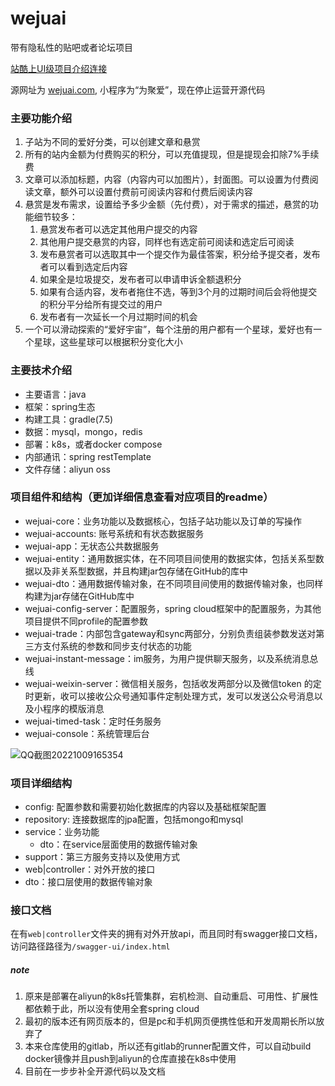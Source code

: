 # wejuai
带有隐私性的贴吧或者论坛项目

[站酷上UI级项目介绍连接](https://www.zcool.com.cn/work/ZNTM2MDgwNDg=.html)

源网址为 [wejuai.com](https://www.wejuai.com/), 小程序为“为聚爱”，现在停止运营开源代码
### 主要功能介绍
1. 子站为不同的爱好分类，可以创建文章和悬赏
2. 所有的站内金额为付费购买的积分，可以充值提现，但是提现会扣除7%手续费
3. 文章可以添加标题，内容（内容内可以加图片），封面图。可以设置为付费阅读文章，额外可以设置付费前可阅读内容和付费后阅读内容
4. 悬赏是发布需求，设置给予多少金额（先付费），对于需求的描述，悬赏的功能细节较多：
   1. 悬赏发布者可以选定其他用户提交的内容
   2. 其他用户提交悬赏的内容，同样也有选定前可阅读和选定后可阅读
   3. 发布悬赏者可以选取其中一个提交作为最佳答案，积分给予提交者，发布者可以看到选定后内容
   4. 如果全是垃圾提交，发布者可以申请申诉全额退积分
   5. 如果有合适内容，发布者拖住不选，等到3个月的过期时间后会将他提交的积分平分给所有提交过的用户
   6. 发布者有一次延长一个月过期时间的机会
5. 一个可以滑动探索的“爱好宇宙”，每个注册的用户都有一个星球，爱好也有一个星球，这些星球可以根据积分变化大小

### 主要技术介绍
- 主要语言：java
- 框架：spring生态
- 构建工具：gradle(7.5)
- 数据：mysql，mongo，redis
- 部署：k8s，或者docker compose
- 内部通讯：spring restTemplate
- 文件存储：aliyun oss

### 项目组件和结构（更加详细信息查看对应项目的readme）
- wejuai-core：业务功能以及数据核心，包括子站功能以及订单的写操作
- wejuai-accounts: 账号系统和有状态数据服务
- wejuai-app：无状态公共数据服务
- wejuai-entity：通用数据实体，在不同项目间使用的数据实体，包括关系型数据以及非关系型数据，并且构建jar包存储在GitHub的库中
- wejuai-dto：通用数据传输对象，在不同项目间使用的数据传输对象，也同样构建为jar存储在GitHub库中
- wejuai-config-server：配置服务，spring cloud框架中的配置服务，为其他项目提供不同profile的配置参数
- wejuai-trade：内部包含gateway和sync两部分，分别负责组装参数发送对第三方支付系统的参数和同步支付状态的功能
- wejuai-instant-message：im服务，为用户提供聊天服务，以及系统消息总线
- wejuai-weixin-server：微信相关服务，包括收发两部分以及微信token 的定时更新，收可以接收公众号通知事件定制处理方式，发可以发送公众号消息以及小程序的模版消息
- wejuai-timed-task：定时任务服务
- wejuai-console：系统管理后台

![QQ截图20221009165354](https://user-images.githubusercontent.com/18435332/194747476-4a8731cb-709d-42ba-bd30-ced57adef4ca.png)

### 项目详细结构
- config: 配置参数和需要初始化数据库的内容以及基础框架配置
- repository: 连接数据库的jpa配置，包括mongo和mysql
- service：业务功能
  - dto：在service层面使用的数据传输对象
- support：第三方服务支持以及使用方式
- web|controller：对外开放的接口
- dto：接口层使用的数据传输对象

### 接口文档
在有`web|controller`文件夹的拥有对外开放api，而且同时有swagger接口文档，访问路径路径为`/swagger-ui/index.html`

##### note
1. 原来是部署在aliyun的k8s托管集群，宕机检测、自动重启、可用性、扩展性都依赖于此，所以没有使用全套spring cloud
2. 最初的版本还有网页版本的，但是pc和手机网页便携性低和开发周期长所以放弃了
3. 本来仓库使用的gitlab，所以还有gitlab的runner配置文件，可以自动build docker镜像并且push到aliyun的仓库直接在k8s中使用
4. 目前在一步步补全开源代码以及文档
